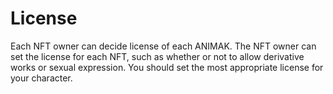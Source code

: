 # License

Each NFT owner can decide license of each ANIMAK. The NFT owner can set the license for each NFT, such as whether or not to allow derivative works or sexual expression. You should set the most appropriate license for your character.

